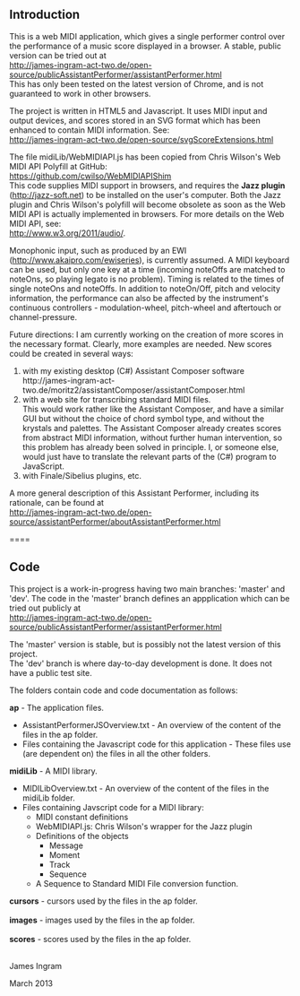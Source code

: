 Introduction
------------
This is a web MIDI application, which gives a single performer control over the performance of a music score displayed in a browser. A stable, public version can be tried out at<br />
http://james-ingram-act-two.de/open-source/publicAssistantPerformer/assistantPerformer.html<br />
This has only been tested on the latest version of Chrome, and is not guaranteed to work in other browsers.

The project is written in HTML5 and Javascript. It uses MIDI input and output devices, and scores stored in an SVG format which has been enhanced to contain MIDI information. See:<br />
http://james-ingram-act-two.de/open-source/svgScoreExtensions.html<br />

The file midiLib/WebMIDIAPI.js has been copied from Chris Wilson's Web MIDI API Polyfill at GitHub:<br />
https://github.com/cwilso/WebMIDIAPIShim<br />
This code supplies MIDI support in browsers, and requires the <b>Jazz plugin</b> (http://jazz-soft.net) to be installed on the user's computer. Both the Jazz plugin and Chris Wilson's polyfill will become obsolete as soon as the Web MIDI API is actually implemented in browsers. For more details on the Web MIDI API, see: <br />
http://www.w3.org/2011/audio/.

 

Monophonic input, such as produced by an EWI (http://www.akaipro.com/ewiseries), is currently assumed. A MIDI keyboard can be used, but only one key at a time (incoming noteOffs are matched to noteOns, so playing legato is no problem). Timing is related to the times of single noteOns and noteOffs. In addition to noteOn/Off, pitch and velocity information, the performance can also be affected by the instrument's continuous controllers - modulation-wheel, pitch-wheel and aftertouch or channel-pressure.

Future directions: I am currently working on the creation of more scores in the necessary format. Clearly, more examples are needed. New scores could be created in several ways:

<ol>
<li>
with my existing desktop (C#) Assistant Composer software<br />
http://james-ingram-act-two.de/moritz2/assistantComposer/assistantComposer.html
</li>
<li>
with a web site for transcribing standard MIDI files.<br />
This would work rather like the Assistant Composer, and have a similar GUI but without the choice of chord symbol type, and without the krystals and palettes. The Assistant Composer already creates scores from abstract MIDI information, without further human intervention, so this problem has already been solved in principle. I, or someone else, would just have to translate the relevant parts of the (C#) program to JavaScript.
</li>
<li>
with Finale/Sibelius plugins, etc.
</li>
</ol>

A more general description of this Assistant Performer, including its rationale, can be found at<br />
http://james-ingram-act-two.de/open-source/assistantPerformer/aboutAssistantPerformer.html

====

Code
----

This project is a work-in-progress having two main branches: 'master' and 'dev'. The code in the 'master' branch defines an appplication which can be tried out publicly at<br />
http://james-ingram-act-two.de/open-source/publicAssistantPerformer/assistantPerformer.html

The 'master' version is stable, but is possibly not the latest version of this project.<br />
The 'dev' branch is where day-to-day development is done. It does not have a public test site.

The folders contain code and code documentation as follows: 

<strong>ap</strong> - The application files.
<ul>
<li>
AssistantPerformerJSOverview.txt - An overview of the content of the files in the ap folder.
</li>
<li>
Files containing the Javascript code for this application - These files use (are dependent on) the files in all the other folders.
</li>
</ul>

<strong>midiLib</strong> - A MIDI library.
<ul>
<li>
MIDILibOverview.txt - An overview of the content of the files in the midiLib folder.
</li>
<li>
Files containing Javscript code for a MIDI library:
<ul>
<li>
MIDI constant definitions
</li>
<li>
WebMIDIAPI.js: Chris Wilson's wrapper for the Jazz plugin
</li>
<li>
Definitions of the objects
<ul>
<li>
Message
</li>
<li>
Moment
</li>
<li>
Track
</li>
<li>
Sequence
</li>
</ul>
</li>
<li>
A Sequence to Standard MIDI File conversion function.
</li>
</ul>
</li>
</ul>
<strong>cursors</strong> - cursors used by the files in the ap folder.<br />
<br />
<strong>images</strong> - images used by the files in the ap folder.<br />
<br />
<strong>scores</strong> - scores used by the files in the ap folder.<br />
<br />

James Ingram

March 2013


